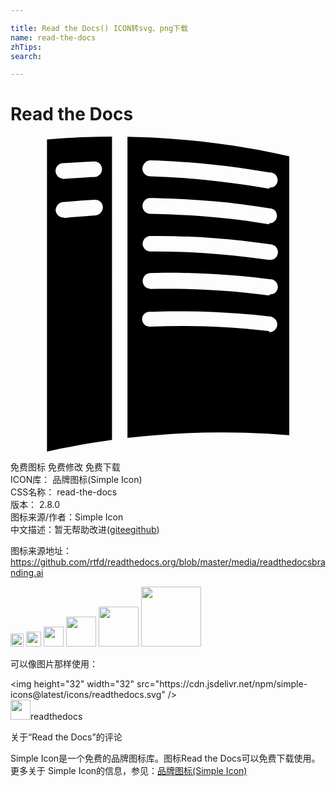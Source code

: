 ```yaml
---

title: Read the Docs() ICON转svg、png下载
name: read-the-docs
zhTips: 
search: 

---
```


# Read the Docs  <small style="font-size: 60%;font-weight: 100"></small>

<div id="svg" class="svg-wrap">
<svg role="img" viewBox="0 0 24 24" xmlns="http://www.w3.org/2000/svg"><title>Read the Docs icon</title><path d="M2.759 24l.664-.144c.207-.044.412-.085.619-.126.318-.062.637-.123.955-.182.24-.046.48-.085.721-.129l.055-.015c.25-.044.498-.09.747-.12l1.214-.179V-.001h-.042c-.63.004-1.256.016-1.884.036-.689.018-1.394.06-2.084.105-.299.021-.6.046-.899.07H2.78v23.784L2.759 24zM8.911.015v22.942c.861-.1 1.72-.182 2.582-.246 2.121-.161 4.248-.211 6.373-.151 1.128.034 2.253.099 3.374.192V1.503c-1.004-.229-2.012-.432-3.028-.607-1.968-.342-3.955-.581-5.947-.731C11.151.084 10.032.033 8.913.016h-.002zm10.763 14.797l-.046-.004-.561-.061c-1.399-.146-2.805-.242-4.207-.291-1.407-.045-2.815-.03-4.223.016h-.044c-.045 0-.091 0-.135-.016-.101-.03-.195-.074-.267-.149-.127-.136-.186-.315-.156-.495.008-.061.029-.105.054-.166.027-.044.063-.104.104-.134.043-.045.09-.075.143-.104.061-.03.121-.046.18-.061h.09c.195 0 .391-.016.57-.016 1.395-.029 2.773-.029 4.169.03 1.439.06 2.864.165 4.288.33l.151.015c.044.016.089.016.135.03.105.046.194.105.255.181.044.044.074.104.105.164.029.061.044.12.044.18.015.165-.044.33-.164.45-.046.046-.091.075-.135.105-.047.03-.105.044-.166.06-.03.016-.045.016-.089.016h-.047l-.048-.08zm.035-2.711c-.044 0-.044 0-.09-.006l-.555-.071c-1.395-.179-2.804-.3-4.198-.359-1.395-.075-2.805-.09-4.214-.06l-.046-.016c-.045-.015-.09-.015-.135-.029-.09-.03-.194-.09-.254-.166-.03-.045-.076-.104-.09-.148-.075-.166-.075-.361.014-.525.031-.061.061-.105.105-.15s.09-.09.15-.104c.061-.03.119-.06.18-.06l.09-.016.585-.015c1.396-.016 2.774.015 4.153.09 1.439.075 2.865.21 4.289.39l.149.016.091.014c.105.031.194.075.27.166.12.119.18.284.165.449 0 .061-.016.121-.045.165-.029.06-.061.104-.09.15-.03.044-.074.075-.136.12-.044.029-.104.045-.164.061l-.091.014H19.8l-.091.09zm0-2.711c-.044 0-.044 0-.09-.006l-.555-.08c-1.395-.19-2.789-.334-4.198-.428-1.395-.092-2.805-.135-4.214-.129h-.046l-.09-.016c-.059-.016-.104-.036-.164-.068-.15-.092-.256-.254-.285-.438 0-.061 0-.12.016-.18.014-.061.029-.117.059-.17.031-.054.076-.102.121-.144.074-.075.18-.126.285-.15.045-.011.089-.015.135-.015h.569c1.439.009 2.879.064 4.304.172 1.395.105 2.774.26 4.153.457l.15.021c.046.007.061.007.09.019.06.02.12.046.165.08.061.033.104.075.135.123.031.048.061.101.09.158.062.156.045.334-.029.479-.029.055-.061.105-.105.146-.075.074-.164.127-.27.15-.029.012-.046.012-.091.014l-.044.005h-.091zm0-2.712c-.044 0-.044 0-.09-.007l-.555-.09c-1.395-.225-2.789-.391-4.198-.496-1.395-.119-2.805-.179-4.214-.209h-.046l-.105-.014c-.061-.015-.115-.045-.165-.074-.053-.031-.099-.076-.14-.121-.036-.045-.068-.104-.094-.149-.02-.06-.037-.12-.044-.181-.016-.18.053-.371.181-.494.074-.075.176-.125.279-.15.045-.015.09-.015.135-.015.189 0 .38.005.57.008 1.437.034 2.871.113 4.304.246 1.387.119 2.77.3 4.145.524l.135.016c.04 0 .052 0 .09.014.062.016.112.046.165.076.046.029.09.074.125.119.091.135.135.301.105.465-.015.061-.031.105-.061.166-.03.045-.074.104-.12.135-.074.074-.165.119-.271.149h-.135l.004.082zm-15.67-.509c-.09 0-.181-.021-.271-.063-.194-.095-.314-.293-.329-.505 0-.057.015-.111.03-.165.014-.068.045-.133.09-.19.045-.065.104-.12.164-.162.077-.05.167-.076.241-.092l.48-.044c.659-.058 1.305-.105 1.949-.144h.06c.105.004.195.024.271.071.194.103.314.305.314.519 0 .055-.015.109-.029.161-.016.067-.045.132-.091.189-.044.075-.104.12-.165.165-.074.045-.15.074-.24.09-.104.015-.209.015-.314.03-.136.015-.286.015-.436.031l-1.168.088-.285.031c-.061.015-.122.015-.196.015l-.075-.025zm15.655-2.201l-.091-.01-.554-.1c-1.395-.234-2.805-.425-4.214-.564-1.395-.138-2.804-.225-4.214-.271h-.045l-.09-.018c-.061-.015-.105-.038-.165-.071-.045-.03-.091-.072-.135-.121-.12-.138-.165-.33-.12-.506.016-.061.045-.12.074-.18.031-.061.076-.105.121-.15.074-.076.18-.121.285-.15.045-.015.089-.015.135-.015l.584.015c1.395.061 2.774.15 4.154.301 1.439.148 2.864.359 4.288.6l.15.014c.046 0 .061 0 .09.016.06.015.12.045.165.074.135.105.225.256.239.421.016.06 0 .12-.015.181 0 .059-.029.119-.059.164-.031.045-.062.09-.105.135-.076.076-.181.12-.286.135l-.086.014h-.046l-.06.086zM4.022 3.199c-.086 0-.171-.019-.25-.056-.07-.033-.134-.079-.187-.137-.045-.053-.086-.112-.111-.181-.02-.049-.034-.101-.039-.156-.022-.214.078-.427.255-.546.078-.054.167-.086.26-.099.158-.014.314-.014.473-.029.65-.045 1.301-.075 1.949-.105h.048c.091.016.181.03.256.075.179.105.3.315.3.524 0 .061-.016.121-.03.166-.03.074-.06.135-.104.195-.047.06-.107.12-.182.15-.075.045-.165.075-.255.075-.104.014-.21.014-.33.014l-.449.031c-.405.029-.795.045-1.186.074l-.3.016c-.075.015-.134.015-.194.015l.076-.026z"/></svg>
</div>
<detail full-name='read-the-docs'></detail>

<div class="detail-page">
<p>
<span><span class="badge-success badge">免费图标</span> <span class="badge-success badge">免费修改</span>  <span class="badge-success badge">免费下载</span> </span>
<br/>
<span>
ICON库：
<span class="badge-secondary badge">品牌图标(Simple Icon)</span> 
</span>
<br/>
<span>
CSS名称：
<span class="badge-secondary badge">read-the-docs</span> 
</span>

<br/>
<span>
版本：
<span class="badge-secondary badge">2.8.0</span> 
</span>
<br/>
<span>图标来源/作者：<span class="badge-light badge">Simple Icon</span></span> 
<br/>
<span class="zh-detail">中文描述：暂无<span class="help-link"><span>帮助改进</span>(<a href="https://gitee.com/liuwave/icon-helper/edit/master/json/brands/read-the-docs.json" target="_blank" rel="noopener noreferrer">gitee</a><a href="https://github.com/liuwave/icon-helper/edit/master/json/brands/read-the-docs.json" target="_blank" rel="noopener noreferrer">github</a></span>)</span><br/>
</p>
</div><div class="description description alert alert-light"><p>图标来源地址：<a href="https://github.com/rtfd/readthedocs.org/blob/master/media/readthedocsbranding.ai" target="_blank" rel="noopener noreferrer">https://github.com/rtfd/readthedocs.org/blob/master/media/readthedocsbranding.ai</a></p></div>
<div class="alert alert-dark">
<img height="21" width="21" src="https://cdn.jsdelivr.net/npm/simple-icons@latest/icons/readthedocs.svg" />
<img height="24" width="24" src="https://cdn.jsdelivr.net/npm/simple-icons@latest/icons/readthedocs.svg" />
<img height="32" width="32" src="https://cdn.jsdelivr.net/npm/simple-icons@latest/icons/readthedocs.svg" />
<img height="48" width="48" src="https://cdn.jsdelivr.net/npm/simple-icons@latest/icons/readthedocs.svg" />
<img height="64" width="64" src="https://cdn.jsdelivr.net/npm/simple-icons@latest/icons/readthedocs.svg" />
<img height="96" width="96" src="https://cdn.jsdelivr.net/npm/simple-icons@latest/icons/readthedocs.svg" />

</div>
<div>
  <p>可以像图片那样使用：    
  </p>
  <div class="alert alert-primary" style="font-size: 14px">
    &lt;img height="32" width="32" src="https://cdn.jsdelivr.net/npm/simple-icons@latest/icons/readthedocs.svg" /&gt;
    <copy-btn content='<img height="32" width="32" src="https://cdn.jsdelivr.net/npm/simple-icons@latest/icons/readthedocs.svg" />'></copy-btn>
  </div>
  <div class="alert alert-secondary">
    <img height="32" width="32" src="https://cdn.jsdelivr.net/npm/simple-icons@latest/icons/readthedocs.svg" />readthedocs
    <copy-btn content="readthedocs" btn-title="复制图标名称"></copy-btn>
  </div>
</div>

<Vssue title="关于“Read the Docs”的评论" >关于“Read the Docs”的评论</Vssue>


<div><p>Simple Icon是一个免费的品牌图标库。图标Read the Docs可以免费下载使用。更多关于  Simple Icon的信息，参见：<a target="_blank" href="https://iconhelper.cn/brands.html">品牌图标(Simple Icon)</a>
</p></div>
